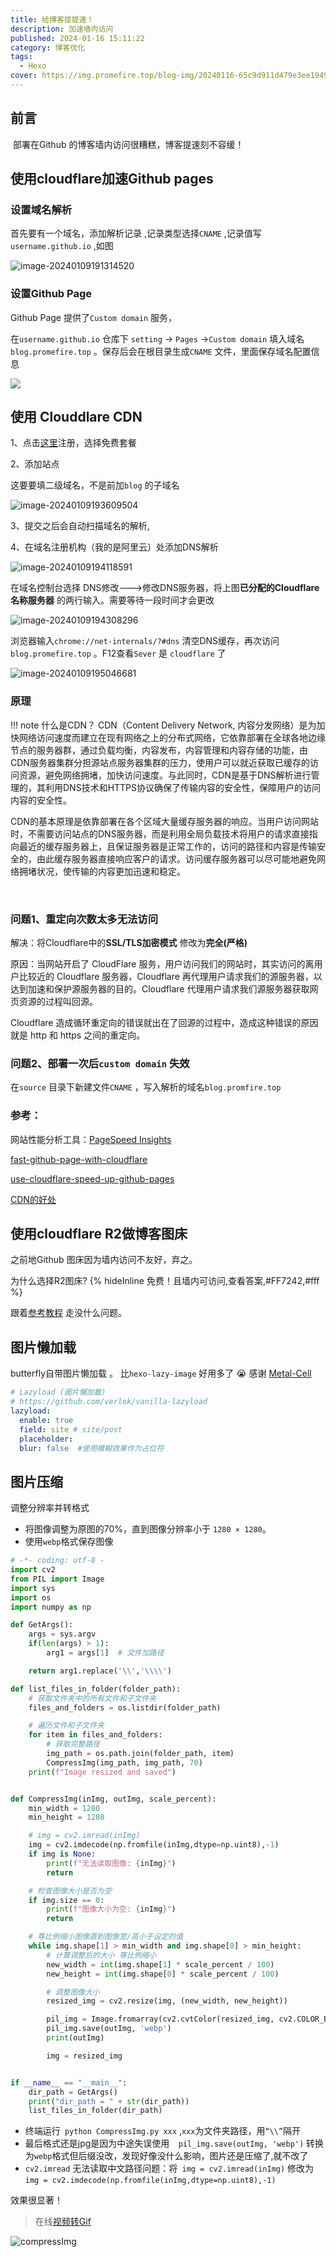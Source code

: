 ```yaml
---
title: 给博客提提速！
description: 加速墙内访问
published: 2024-01-16 15:11:22
category: 博客优化
tags:
  - Hexo
cover: https://img.promefire.top/blog-img/20240116-65c9d911d479e3ee19493fb524b9493f.png
---
```


## 前言

​	部署在Github 的博客墙内访问很糟糕，博客提速刻不容缓！



## 使用cloudflare加速Github pages

### 设置域名解析

首先要有一个域名，添加解析记录 ,记录类型选择`CNAME` ,记录值写`username.github.io` ,如图

![image-20240109191314520](https://img.promefire.top/blog-img/20240115-f9f3f702a64c4980d943f5d8f13b7f17.png)

### 设置Github Page

Github Page 提供了`Custom domain` 服务，

在`username.github.io` 仓库下 `setting` ->  `Pages` ->`Custom domain`  填入域名`blog.promefire.top` 。保存后会在根目录生成`CNAME` 文件，里面保存域名配置信息

![](https://img.promefire.top/blog-img/20240110-1aa5949d2b207f4e00efe905bb1789ee.png)

## 使用 Clouddlare CDN

1、点击[这里](https://dash.cloudflare.com/sign-up)注册，选择免费套餐

2、添加站点

这要要填二级域名，不是前加`blog` 的子域名

![image-20240109193609504](https://img.promefire.top/blog-img/20240115-2f50787d20441ebb0c8059fa1952492e.png)

3、提交之后会自动扫描域名的解析,

4、在域名注册机构（我的是阿里云）处添加DNS解析

![image-20240109194118591](https://img.promefire.top/blog-img/20240116-5d6393328a89c2ab8f95bc961af73ac0.png)

在域名控制台选择 DNS修改--->修改DNS服务器，将上图**已分配的Cloudflare名称服务器** 的两行输入。需要等待一段时间才会更改

![image-20240109194308296](https://img.promefire.top/blog-img/20240116-a1205f96b6a8fe94e81b9fd833be45a1.png)



浏览器输入`chrome://net-internals/?#dns` 清空DNS缓存，再次访问`blog.promefire.top` 。F12查看`Sever` 是 `cloudflare` 了

![image-20240109195046681](https://img.promefire.top/blog-img/20240115-d36689dff2d5c7bb12df2440ef494507.png)

### 原理

!!! note 什么是CDN？
     CDN（Content Delivery Network, 内容分发网络）是为加快网络访问速度而建立在现有网络之上的分布式网络，它依靠部署在全球各地边缘节点的服务器群，通过负载均衡，内容发布，内容管理和内容存储的功能，由CDN服务器集群分担源站点服务器集群的压力，使用户可以就近获取已缓存的访问资源，避免网络拥堵，加快访问速度。与此同时，CDN是基于DNS解析进行管理的，其利用DNS技术和HTTPS协议确保了传输内容的安全性，保障用户的访问内容的安全性。



​		CDN的基本原理是依靠部署在各个区域大量缓存服务器的响应。当用户访问网站时，不需要访问站点的DNS服务器，而是利用全局负载技术将用户的请求直接指向最近的缓存服务器上，且保证服务器是正常工作的，访问的路径和内容是传输安全的，由此缓存服务器直接响应客户的请求。访问缓存服务器可以尽可能地避免网络拥堵状况，使传输的内容更加迅速和稳定。

​		

### 问题1、重定向次数太多无法访问

解决：将Cloudflare中的**SSL/TLS加密模式**  修改为**完全(严格)**

原因：当网站开启了 CloudFlare 服务，用户访问我们的网站时，其实访问的离用户比较近的 Cloudflare 服务器，Cloudflare 再代理用户请求我们的源服务器，以达到加速和保护源服务器的目的。Cloudflare 代理用户请求我们源服务器获取网页资源的过程叫回源。

Cloudflare 造成循环重定向的错误就出在了回源的过程中，造成这种错误的原因就是 http 和 https 之间的重定向。

### 问题2、部署一次后`custom domain` 失效

在`source` 目录下新建文件`CNAME` ，写入解析的域名`blog.promfire.top` 

### 参考：

网站性能分析工具：[PageSpeed Insights](https://pagespeed.web.dev/)

[fast-github-page-with-cloudflare](https://monkeywie.cn/2020/08/20/fast-github-page-with-cloudflare/)

[use-cloudflare-speed-up-github-pages](https://sumygg.com/2023/11/13/use-cloudflare-speed-up-github-pages/index.html)

[CDN的好处](https://www.cloudflare.com/zh-cn/learning/cdn/cdn-benefits/)



## 使用cloudflare R2做博客图床

之前地Github 图床因为墙内访问不友好，弃之。

为什么选择R2图床? {% hideInline 免费！且墙内可访问,查看答案,#FF7242,#fff %}

跟着[参考教程](https://blog.huacai.one/post/3) 走没什么问题。



## 图片懒加载

butterfly自带图片懒加载 。 比`hexo-lazy-image` 好用多了  :sob:  感谢 [Metal-Cell](https://blog.gz-metal-cell.top/)

```yaml
# Lazyload (圖片懶加載)
# https://github.com/verlok/vanilla-lazyload
lazyload:
  enable: true
  field: site # site/post
  placeholder:
  blur: false  #使用模糊效果作为占位符
```



## 图片压缩

调整分辨率并转格式

* 将图像调整为原图的70%，直到图像分辨率小于 `1280 × 1280`。
* 使用`webp`格式保存图像

```python
# -*- coding: utf-8 -
import cv2
from PIL import Image
import sys
import os
import numpy as np

def GetArgs():
    args = sys.argv
    if(len(args) > 1):
        arg1 = args[1]  # 文件加路径

    return arg1.replace('\\','\\\\')

def list_files_in_folder(folder_path):
    # 获取文件夹中的所有文件和子文件夹
    files_and_folders = os.listdir(folder_path)

    # 遍历文件和子文件夹
    for item in files_and_folders:
        # 获取完整路径
        img_path = os.path.join(folder_path, item)
        CompressImg(img_path, img_path, 70)
    print(f"Image resized and saved")


def CompressImg(inImg, outImg, scale_percent):
    min_width = 1280
    min_height = 1280

    # img = cv2.imread(inImg)
    img = cv2.imdecode(np.fromfile(inImg,dtype=np.uint8),-1)
    if img is None:
        print(f"无法读取图像: {inImg}")
        return

    # 检查图像大小是否为空
    if img.size == 0:
        print(f"图像大小为空: {inImg}")
        return

    # 等比例缩小图像直到图像宽/高小于设定的值
    while img.shape[1] > min_width and img.shape[0] > min_height:
        # 计算调整后的大小 等比例缩小
        new_width = int(img.shape[1] * scale_percent / 100)
        new_height = int(img.shape[0] * scale_percent / 100)

        # 调整图像大小
        resized_img = cv2.resize(img, (new_width, new_height))

        pil_img = Image.fromarray(cv2.cvtColor(resized_img, cv2.COLOR_BGR2RGB))
        pil_img.save(outImg, 'webp')
        print(outImg)

        img = resized_img


if __name__ == "__main__":
    dir_path = GetArgs()
    print("dir_path = " + str(dir_path))
    list_files_in_folder(dir_path)
```

* 终端运行` python CompressImg.py xxx` ,`xxx`为文件夹路径，用`“\\”`隔开 
* 最后格式还是jpg是因为中途失误使用`  pil_img.save(outImg, 'webp')`  转换为`webp`格式但后缀没改，发现好像没什么影响，图片还是压缩了,就不改了
* `cv2.imread` 无法读取中文路径问题：将` img = cv2.imread(inImg)` 修改为`img = cv2.imdecode(np.fromfile(inImg,dtype=np.uint8),-1)`

效果很显著！

> 在线[视频转Gif](https://www.adobe.com/cn/express/feature/video/convert/video-to-gif)

![compressImg](https://img.promefire.top/blog-img/20240116-39b24fa18e875075e70a01120dd915ec.gif)

